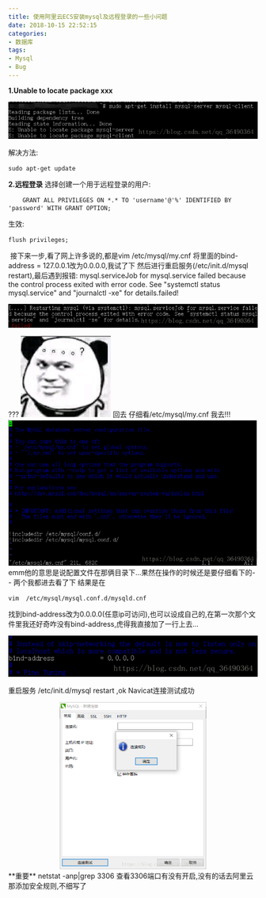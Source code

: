 ```yaml
---
title: 使用阿里云ECS安装mysql及远程登录的一些小问题
date: 2018-10-15 22:52:15
categories:
- 数据库
tags:
- Mysql
- Bug
---
```


**1.Unable to locate package xxx** 

![在这里插入图片描述](PicStorage/使用阿里云ECS安装mysql及远程登录的一些小问题.assets/20181015222129131.png)

解决方法:

    sudo apt-get update

**2.远程登录**
		选择创建一个用于远程登录的用户:

```shell
	GRANT ALL PRIVILEGES ON *.* TO 'username'@'%' IDENTIFIED BY 'password' WITH GRANT OPTION;
```
生效:

```shell
flush privileges;
```
​		接下来一步,看了网上许多说的,都是vim /etc/mysql/my.cnf 将里面的bind-address = 127.0.0.1改为0.0.0.0,我试了下 然后进行重启服务(/etc/init.d/mysql restart),最后遇到报错:
mysql.serviceJob for mysql.service failed because the control process exited with error code. See "systemctl status mysql.service" and "journalctl -xe" for details.failed!

![在这里插入图片描述](PicStorage/使用阿里云ECS安装mysql及远程登录的一些小问题.assets/20181015222017843.png)

???
![在这里插入图片描述](PicStorage/使用阿里云ECS安装mysql及远程登录的一些小问题.assets/20181015222342177.png)
回去 仔细看/etc/mysql/my.cnf
我去!!!
![在这里插入图片描述](PicStorage/使用阿里云ECS安装mysql及远程登录的一些小问题.assets/20181015222729516.png)
emm他的意思是说配置文件在那俩目录下...果然在操作的时候还是要仔细看下的- -
两个我都进去看了下 结果是在

```shell
vim  /etc/mysql/mysql.conf.d/mysqld.cnf
```
找到bind-address改为0.0.0.0(任意ip可访问),也可以设成自己的,在第一次那个文件里我还好奇咋没有bind-address,虎得我直接加了一行上去...

![在这里插入图片描述](PicStorage/使用阿里云ECS安装mysql及远程登录的一些小问题.assets/20181015223338455.png)

重启服务  /etc/init.d/mysql restart  ,ok
Navicat连接测试成功

<center>
<img src="PicStorage/使用阿里云ECS安装mysql及远程登录的一些小问题.assets/20181015224839569.png" alt="在这里插入图片描述" style="zoom:50%" />    
</center>
**重要**
netstat -anp|grep 3306
查看3306端口有没有开启,没有的话去阿里云那添加安全规则,不细写了

